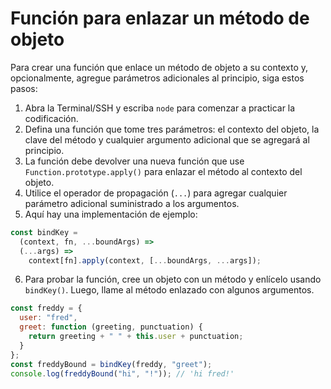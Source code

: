 # Función para enlazar un método de objeto

Para crear una función que enlace un método de objeto a su contexto y, opcionalmente, agregue parámetros adicionales al principio, siga estos pasos:

1. Abra la Terminal/SSH y escriba `node` para comenzar a practicar la codificación.
2. Defina una función que tome tres parámetros: el contexto del objeto, la clave del método y cualquier argumento adicional que se agregará al principio.
3. La función debe devolver una nueva función que use `Function.prototype.apply()` para enlazar el método al contexto del objeto.
4. Utilice el operador de propagación (`...`) para agregar cualquier parámetro adicional suministrado a los argumentos.
5. Aquí hay una implementación de ejemplo:

```js
const bindKey =
  (context, fn, ...boundArgs) =>
  (...args) =>
    context[fn].apply(context, [...boundArgs, ...args]);
```

6. Para probar la función, cree un objeto con un método y enlícelo usando `bindKey()`. Luego, llame al método enlazado con algunos argumentos.

```js
const freddy = {
  user: "fred",
  greet: function (greeting, punctuation) {
    return greeting + " " + this.user + punctuation;
  }
};
const freddyBound = bindKey(freddy, "greet");
console.log(freddyBound("hi", "!")); // 'hi fred!'
```
